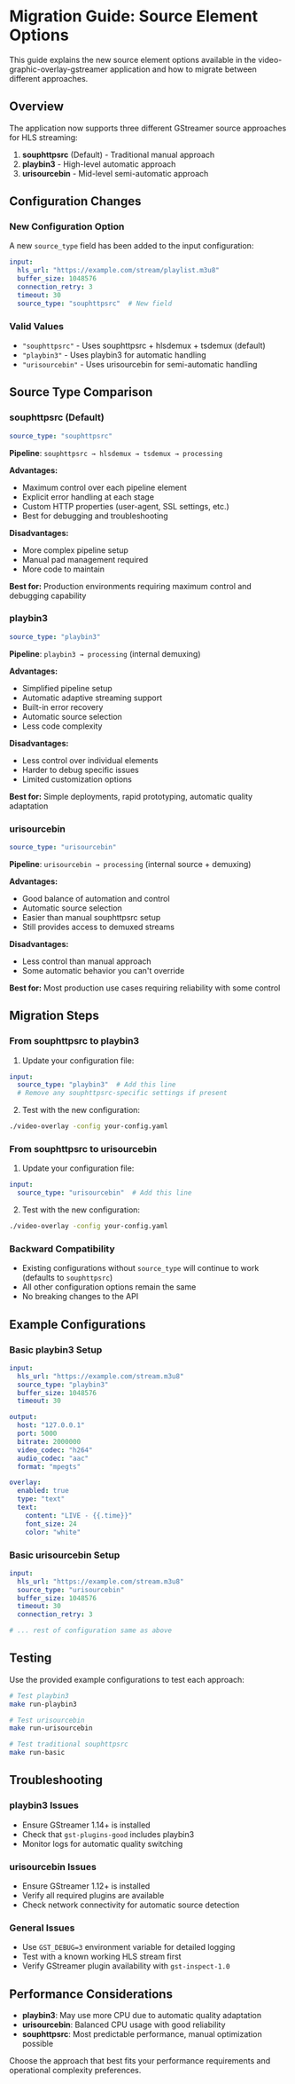 # Migration Guide: Source Element Options

This guide explains the new source element options available in the video-graphic-overlay-gstreamer application and how to migrate between different approaches.

## Overview

The application now supports three different GStreamer source approaches for HLS streaming:

1. **souphttpsrc** (Default) - Traditional manual approach
2. **playbin3** - High-level automatic approach  
3. **urisourcebin** - Mid-level semi-automatic approach

## Configuration Changes

### New Configuration Option

A new `source_type` field has been added to the input configuration:

```yaml
input:
  hls_url: "https://example.com/stream/playlist.m3u8"
  buffer_size: 1048576
  connection_retry: 3
  timeout: 30
  source_type: "souphttpsrc"  # New field
```

### Valid Values

- `"souphttpsrc"` - Uses souphttpsrc + hlsdemux + tsdemux (default)
- `"playbin3"` - Uses playbin3 for automatic handling
- `"urisourcebin"` - Uses urisourcebin for semi-automatic handling

## Source Type Comparison

### souphttpsrc (Default)
```yaml
source_type: "souphttpsrc"
```

**Pipeline**: `souphttpsrc → hlsdemux → tsdemux → processing`

**Advantages:**
- Maximum control over each pipeline element
- Explicit error handling at each stage
- Custom HTTP properties (user-agent, SSL settings, etc.)
- Best for debugging and troubleshooting

**Disadvantages:**
- More complex pipeline setup
- Manual pad management required
- More code to maintain

**Best for:** Production environments requiring maximum control and debugging capability

### playbin3
```yaml
source_type: "playbin3"
```

**Pipeline**: `playbin3 → processing` (internal demuxing)

**Advantages:**
- Simplified pipeline setup
- Automatic adaptive streaming support
- Built-in error recovery
- Automatic source selection
- Less code complexity

**Disadvantages:**
- Less control over individual elements
- Harder to debug specific issues
- Limited customization options

**Best for:** Simple deployments, rapid prototyping, automatic quality adaptation

### urisourcebin
```yaml
source_type: "urisourcebin"
```

**Pipeline**: `urisourcebin → processing` (internal source + demuxing)

**Advantages:**
- Good balance of automation and control
- Automatic source selection
- Easier than manual souphttpsrc setup
- Still provides access to demuxed streams

**Disadvantages:**
- Less control than manual approach
- Some automatic behavior you can't override

**Best for:** Most production use cases requiring reliability with some control

## Migration Steps

### From souphttpsrc to playbin3

1. Update your configuration file:
```yaml
input:
  source_type: "playbin3"  # Add this line
  # Remove any souphttpsrc-specific settings if present
```

2. Test with the new configuration:
```bash
./video-overlay -config your-config.yaml
```

### From souphttpsrc to urisourcebin

1. Update your configuration file:
```yaml
input:
  source_type: "urisourcebin"  # Add this line
```

2. Test with the new configuration:
```bash
./video-overlay -config your-config.yaml
```

### Backward Compatibility

- Existing configurations without `source_type` will continue to work (defaults to `souphttpsrc`)
- All other configuration options remain the same
- No breaking changes to the API

## Example Configurations

### Basic playbin3 Setup
```yaml
input:
  hls_url: "https://example.com/stream.m3u8"
  source_type: "playbin3"
  buffer_size: 1048576
  timeout: 30

output:
  host: "127.0.0.1"
  port: 5000
  bitrate: 2000000
  video_codec: "h264"
  audio_codec: "aac"
  format: "mpegts"

overlay:
  enabled: true
  type: "text"
  text:
    content: "LIVE - {{.time}}"
    font_size: 24
    color: "white"
```

### Basic urisourcebin Setup
```yaml
input:
  hls_url: "https://example.com/stream.m3u8"
  source_type: "urisourcebin"
  buffer_size: 1048576
  timeout: 30
  connection_retry: 3

# ... rest of configuration same as above
```

## Testing

Use the provided example configurations to test each approach:

```bash
# Test playbin3
make run-playbin3

# Test urisourcebin  
make run-urisourcebin

# Test traditional souphttpsrc
make run-basic
```

## Troubleshooting

### playbin3 Issues
- Ensure GStreamer 1.14+ is installed
- Check that `gst-plugins-good` includes playbin3
- Monitor logs for automatic quality switching

### urisourcebin Issues
- Ensure GStreamer 1.12+ is installed
- Verify all required plugins are available
- Check network connectivity for automatic source detection

### General Issues
- Use `GST_DEBUG=3` environment variable for detailed logging
- Test with a known working HLS stream first
- Verify GStreamer plugin availability with `gst-inspect-1.0`

## Performance Considerations

- **playbin3**: May use more CPU due to automatic quality adaptation
- **urisourcebin**: Balanced CPU usage with good reliability
- **souphttpsrc**: Most predictable performance, manual optimization possible

Choose the approach that best fits your performance requirements and operational complexity preferences.
